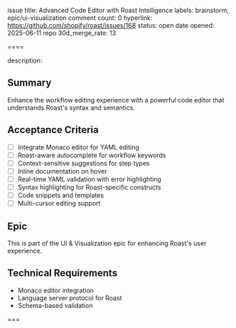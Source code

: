 issue title: Advanced Code Editor with Roast Intelligence
labels: brainstorm, epic/ui-visualization
comment count: 0
hyperlink: https://github.com/shopify/roast/issues/168
status: open
date opened: 2025-06-11
repo 30d_merge_rate: 13

====

description:
## Summary
Enhance the workflow editing experience with a powerful code editor that understands Roast's syntax and semantics.

## Acceptance Criteria
- [ ] Integrate Monaco editor for YAML editing
- [ ] Roast-aware autocomplete for workflow keywords
- [ ] Context-sensitive suggestions for step types
- [ ] Inline documentation on hover
- [ ] Real-time YAML validation with error highlighting
- [ ] Syntax highlighting for Roast-specific constructs
- [ ] Code snippets and templates
- [ ] Multi-cursor editing support

## Epic
This is part of the UI & Visualization epic for enhancing Roast's user experience.

## Technical Requirements
- Monaco editor integration
- Language server protocol for Roast
- Schema-based validation

===
